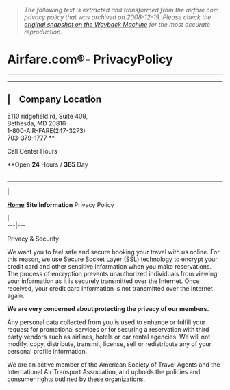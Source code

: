 > *The following text is extracted and transformed from the airfare.com privacy policy that was archived on 2008-12-19. Please check the [original snapshot on the Wayback Machine](https://web.archive.org/web/20081219141915id_/http%3A//www.airfare.com/airfare3/sitecontent/PrivacyPolicy.aspx) for the most accurate reproduction.*

# Airfare.com®- PrivacyPolicy

* * *

* * *

|     Company Location  
---  
  
  
5110 ridgefield rd, Suite 409,   
Bethesda, MD 20816   
1-800-AIR-FARE(247-3273)    
703-379-1777 ** 

Call Center Hours 

**Open **24** Hours / **365** Day  
 

  
  
  
* * *

  


| 

**[ Home](https://web.archive.org/web/20081219141915id_/http%3A//www.airfare.com/airfare3/default.aspx)** **Site Information** Privacy Policy

|   
---|---  
  
Privacy & Security   
  
  
We want you to feel safe and secure booking your travel with us online. For this reason, we use Secure Socket Layer (SSL) technology to encrypt your credit card and other sensitive information when you make reservations. The process of encryption prevents unauthorized individuals from viewing your information as it is securely transmitted over the Internet. Once received, your credit card information is not transmitted over the Internet again.

**We are very concerned about protecting the privacy of our members.**

Any personal data collected from you is used to enhance or fulfill your request for promotional services or for securing a reservation with third party vendors such as airlines, hotels or car rental agencies. We will not modify, copy, distribute, transmit, license, sell or redistribute any of your personal profile information. 

We are an active member of the American Society of Travel Agents and the International Air Transport Association, and upholds the policies and consumer rights outlined by these organizations.
